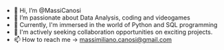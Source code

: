 - 👋 Hi, I’m @MassiCanosi
- 👀 I’m passionate about Data Analysis, coding and videogames
- 🌱 Currently, I'm immersed in the world of Python and SQL programming
- 💞️ I'm actively seeking collaboration opportunities on exciting projects.
- 📫 How to reach me -> massimiliano.canosi@gmail.com

<!---
MassiCanosi/MassiCanosi is a ✨ special ✨ repository because its `README.md` (this file) appears on your GitHub profile.
You can click the Preview link to take a look at your changes.
--->
